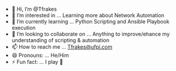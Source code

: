 - 👋 Hi, I’m @Tfrakes
- 👀 I’m interested in ... Learning more about Network Automation
- 🌱 I’m currently learning ... Python Scripting and Ansible Playbook execution
- 💞️ I’m looking to collaborate on ... Anything to improve/ehance my understanding of scripting & automation
- 📫 How to reach me ... Tfrakes@ufpi.com
- 😄 Pronouns: ... He/Him
- ⚡ Fun fact: ... I play 🎸

<!---
Tfrakes/Tfrakes is a ✨ special ✨ repository because its `README.md` (this file) appears on your GitHub profile.
You can click the Preview link to take a look at your changes.
--->
